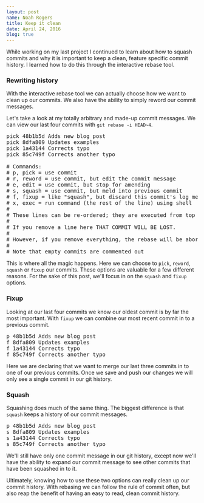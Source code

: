 ```yaml
---
layout: post
name: Noah Rogers
title: Keep it clean
date: April 24, 2016
blog: true
---
```


While working on my last project I continued to learn about how to squash commits and why it is important to keep a clean, feature specific commit history. I learned how to do this through the interactive rebase tool.

### Rewriting history
With the interactive rebase tool we can actually choose how we want to clean up our commits. We also have the ability to simply reword our commit messages.

Let's take a look at my totally arbitrary and made-up commit messages. We can view our last four commits with `git rebase -i HEAD~4`.

<pre>
pick 48b1b5d Adds new blog post
pick 8dfa809 Updates examples
pick 1a43144 Corrects typo
pick 85c749f Corrects another typo

# Commands:
# p, pick = use commit
# r, reword = use commit, but edit the commit message
# e, edit = use commit, but stop for amending
# s, squash = use commit, but meld into previous commit
# f, fixup = like "squash", but discard this commit's log message
# x, exec = run command (the rest of the line) using shell
#
# These lines can be re-ordered; they are executed from top to bottom.
#
# If you remove a line here THAT COMMIT WILL BE LOST.
#
# However, if you remove everything, the rebase will be aborted.
#
# Note that empty commits are commented out
</pre>

This is where all the magic happens. Here we can choose to `pick`, `reword`, `squash` or `fixup` our commits. These options are valuable for a few different reasons. For the sake of this post, we'll focus in on the `squash` and `fixup` options.

### Fixup
Looking at our last four commits we know our oldest commit is by far the most important. With `fixup` we can combine our most recent commit in to a previous commit.

<pre>
p 48b1b5d Adds new blog post
f 8dfa809 Updates examples
f 1a43144 Corrects typo
f 85c749f Corrects another typo
</pre>

Here we are declaring that we want to merge our last three commits in to one of our previous commits. Once we save and push our changes we will only see a single commit in our git history.

### Squash
Squashing does much of the same thing. The biggest difference is that `squash` keeps a history of our commit messages.

<pre>
p 48b1b5d Adds new blog post
s 8dfa809 Updates examples
s 1a43144 Corrects typo
s 85c749f Corrects another typo
</pre>

We'll still have only one commit message in our git history, except now we'll have the ability to expand our commit message to see other commits that have been squashed in to it.

Ultimately, knowing how to use these two options can really clean up our commit history. With rebasing we can follow the rule of commit often, but also reap the benefit of having an easy to read, clean commit history.
